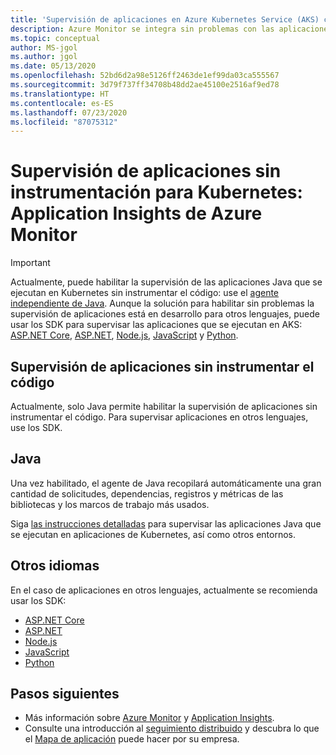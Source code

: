 ```yaml
---
title: 'Supervisión de aplicaciones en Azure Kubernetes Service (AKS) con Application Insights: Azure Monitor | Microsoft Docs'
description: Azure Monitor se integra sin problemas con las aplicaciones que se ejecutan en Kubernetes y permite detectar problemas con las aplicaciones al instante.
ms.topic: conceptual
author: MS-jgol
ms.author: jgol
ms.date: 05/13/2020
ms.openlocfilehash: 52bd6d2a98e5126ff2463de1ef99da03ca555567
ms.sourcegitcommit: 3d79f737ff34708b48dd2ae45100e2516af9ed78
ms.translationtype: HT
ms.contentlocale: es-ES
ms.lasthandoff: 07/23/2020
ms.locfileid: "87075312"
---
```

# <a name="zero-instrumentation-application-monitoring-for-kubernetes---azure-monitor-application-insights"></a>Supervisión de aplicaciones sin instrumentación para Kubernetes: Application Insights de Azure Monitor

> [!IMPORTANT]
>  Actualmente, puede habilitar la supervisión de las aplicaciones Java que se ejecutan en Kubernetes sin instrumentar el código: use el [agente independiente de Java](./java-in-process-agent.md). Aunque la solución para habilitar sin problemas la supervisión de aplicaciones está en desarrollo para otros lenguajes, puede usar los SDK para supervisar las aplicaciones que se ejecutan en AKS: [ASP.NET Core](./asp-net-core.md), [ASP.NET](./asp-net.md), [Node.js](./nodejs.md), [JavaScript](./javascript.md) y [Python](./opencensus-python.md).

## <a name="application-monitoring-without-instrumenting-the-code"></a>Supervisión de aplicaciones sin instrumentar el código
Actualmente, solo Java permite habilitar la supervisión de aplicaciones sin instrumentar el código. Para supervisar aplicaciones en otros lenguajes, use los SDK. 

## <a name="java"></a>Java
Una vez habilitado, el agente de Java recopilará automáticamente una gran cantidad de solicitudes, dependencias, registros y métricas de las bibliotecas y los marcos de trabajo más usados.

Siga [las instrucciones detalladas](./java-in-process-agent.md) para supervisar las aplicaciones Java que se ejecutan en aplicaciones de Kubernetes, así como otros entornos. 

## <a name="other-languages"></a>Otros idiomas

En el caso de aplicaciones en otros lenguajes, actualmente se recomienda usar los SDK:
* [ASP.NET Core](./asp-net-core.md)
* [ASP.NET](./asp-net.md)
* [Node.js](./nodejs.md) 
* [JavaScript](./javascript.md)
* [Python](./opencensus-python.md)

## <a name="next-steps"></a>Pasos siguientes

* Más información sobre [Azure Monitor](../overview.md) y [Application Insights](./app-insights-overview.md).
* Consulte una introducción al [seguimiento distribuido](./distributed-tracing.md) y descubra lo que el [Mapa de aplicación](./app-map.md?tabs=net) puede hacer por su empresa.
